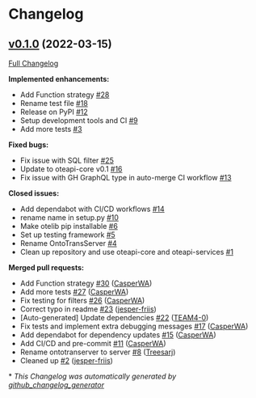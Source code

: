 # Changelog

## [v0.1.0](https://github.com/EMMC-ASBL/otelib/tree/v0.1.0) (2022-03-15)

[Full Changelog](https://github.com/EMMC-ASBL/otelib/compare/8ff7c18ed6a0eeac9129d57fe0f201f645cce82c...v0.1.0)

**Implemented enhancements:**

- Add Function strategy [\#28](https://github.com/EMMC-ASBL/otelib/issues/28)
- Rename test file [\#18](https://github.com/EMMC-ASBL/otelib/issues/18)
- Release on PyPI [\#12](https://github.com/EMMC-ASBL/otelib/issues/12)
- Setup development tools and CI [\#9](https://github.com/EMMC-ASBL/otelib/issues/9)
- Add more tests [\#3](https://github.com/EMMC-ASBL/otelib/issues/3)

**Fixed bugs:**

- Fix issue with SQL filter [\#25](https://github.com/EMMC-ASBL/otelib/issues/25)
- Update to oteapi-core v0.1 [\#16](https://github.com/EMMC-ASBL/otelib/issues/16)
- Fix issue with GH GraphQL type in auto-merge CI workflow [\#13](https://github.com/EMMC-ASBL/otelib/issues/13)

**Closed issues:**

- Add dependabot with CI/CD workflows [\#14](https://github.com/EMMC-ASBL/otelib/issues/14)
- rename name in setup.py [\#10](https://github.com/EMMC-ASBL/otelib/issues/10)
- Make otelib pip installable [\#6](https://github.com/EMMC-ASBL/otelib/issues/6)
- Set up testing framework [\#5](https://github.com/EMMC-ASBL/otelib/issues/5)
- Rename OntoTransServer [\#4](https://github.com/EMMC-ASBL/otelib/issues/4)
- Clean up repository and use oteapi-core and oteapi-services [\#1](https://github.com/EMMC-ASBL/otelib/issues/1)

**Merged pull requests:**

- Add Function strategy [\#30](https://github.com/EMMC-ASBL/otelib/pull/30) ([CasperWA](https://github.com/CasperWA))
- Add more tests [\#27](https://github.com/EMMC-ASBL/otelib/pull/27) ([CasperWA](https://github.com/CasperWA))
- Fix testing for filters [\#26](https://github.com/EMMC-ASBL/otelib/pull/26) ([CasperWA](https://github.com/CasperWA))
- Correct typo in readme [\#23](https://github.com/EMMC-ASBL/otelib/pull/23) ([jesper-friis](https://github.com/jesper-friis))
- \[Auto-generated\] Update dependencies [\#22](https://github.com/EMMC-ASBL/otelib/pull/22) ([TEAM4-0](https://github.com/TEAM4-0))
- Fix tests and implement extra debugging messages [\#17](https://github.com/EMMC-ASBL/otelib/pull/17) ([CasperWA](https://github.com/CasperWA))
- Add dependabot for dependency updates [\#15](https://github.com/EMMC-ASBL/otelib/pull/15) ([CasperWA](https://github.com/CasperWA))
- Add CI/CD and pre-commit [\#11](https://github.com/EMMC-ASBL/otelib/pull/11) ([CasperWA](https://github.com/CasperWA))
- Rename ontotranserver to server [\#8](https://github.com/EMMC-ASBL/otelib/pull/8) ([Treesarj](https://github.com/Treesarj))
- Cleaned up  [\#2](https://github.com/EMMC-ASBL/otelib/pull/2) ([jesper-friis](https://github.com/jesper-friis))



\* *This Changelog was automatically generated by [github_changelog_generator](https://github.com/github-changelog-generator/github-changelog-generator)*
